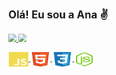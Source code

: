 ## Olá! Eu sou a Ana ✌️

<div>
  <a href='https://github.com/anabrencic'>
    <img height='180em' src='https://github-readme-stats.vercel.app/api?username=anabrencic&show_icons=true&theme=radical'/>
    <img height='150em' src='https://github-readme-stats.vercel.app/api/top-langs/?username=anabrencic&layout=compact&langs_count=16&theme=radical'/>
</div>
  <div style='display inline_block'><br>
      <img align='center' alt='Ana-Js' height='30' width='40' src='https://raw.githubusercontent.com/devicons/devicon/master/icons/javascript/javascript-plain.svg'/>
      <img align='center' alt='Ana-Js' height='30' width='40' src='https://raw.githubusercontent.com/devicons/devicon/master/icons/html5/html5-original.svg'/>
      <img align='center' alt='Ana-Js' height='30' width='40' src='https://raw.githubusercontent.com/devicons/devicon/master/icons/css3/css3-original.svg'/>
      <img align='center' alt='Ana-Js' height='30' width='40' src='https://raw.githubusercontent.com/devicons/devicon/master/icons/nodejs/nodejs-original.svg'/>
  </div>
  


  
  
